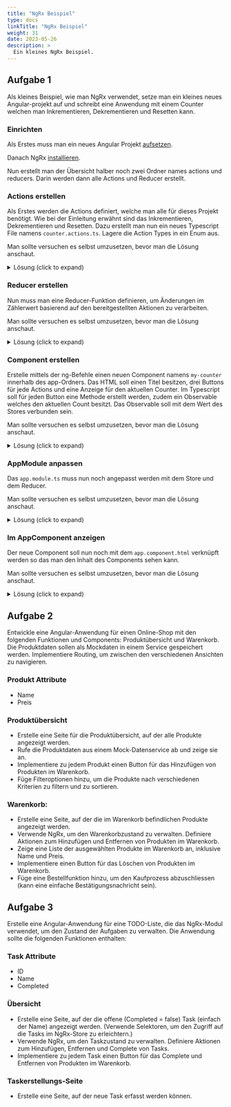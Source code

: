 ```yaml
---
title: "NgRx Beispiel"
type: docs
linkTitle: "NgRx Beispiel"
weight: 31
date: 2023-05-26
description: >
  Ein kleines NgRx Beispiel.
---
```


## Aufgabe 1
Als kleines Beispiel, wie man NgRx verwendet, setze man ein kleines neues Angular-projekt auf und schreibt eine Anwendung mit einem Counter welchen man Inkrementieren, Dekrementieren und Resetten kann.

### Einrichten
Als Erstes muss man ein neues Angular Projekt [aufsetzen](../../../../docs/web/angular/03_1_ts_einführung_angular#angular-projekt-aufsetzen).

Danach NgRx [installieren](../../../../docs/web/angular/08_1_ts_ngrx#installation).

Nun erstellt man der Übersicht halber noch zwei Ordner names actions und reducers. Darin werden dann alle Actions und Reducer erstellt.

### Actions erstellen
Als Erstes werden die Actions definiert, welche man alle für dieses Projekt benötigt. Wie bei der Einleitung erwähnt sind das Inkrementieren, Dekrementieren und Resetten. Dazu erstellt man nun ein neues Typescript File namens `counter.actions.ts`.
Lagere die Action Types in ein Enum aus.

Man sollte versuchen es selbst umzusetzen, bevor man die Lösung anschaut.

<details>
<summary>Lösung (click to expand)</summary>

```typescript
export enum ActionTypes {
    INCREMENT = '[Counter Component] Increment',
    DECREMENT = '[Counter Component] Decrement', 
    RESET= '[Counter Component] Reset'
}
```
```typescript
import { createAction } from '@ngrx/store';

export const increment = createAction(ActionTypes.INCREMENT);
export const decrement = createAction(ActionTypes.DECREMENT);
export const reset = createAction(ActionTypes.RESET);
```
</details>

### Reducer erstellen
Nun muss man eine Reducer-Funktion definieren, um Änderungen im Zählerwert basierend auf den bereitgestellten Aktionen zu verarbeiten.

Man sollte versuchen es selbst umzusetzen, bevor man die Lösung anschaut.

<details>
<summary>Lösung (click to expand)</summary>

```typescript
import { createReducer, on } from '@ngrx/store';
import { increment, decrement, reset } from './counter.actions';

export const initialState = 0;

export const counterReducer = createReducer(
    initialState,
    on(increment, (state) => state + 1),
    on(decrement, (state) => state - 1),
    on(reset, (state) => 0)
);
```
</details>

### Component erstellen
Erstelle mittels der ng-Befehle einen neuen Component namens `my-counter` innerhalb des app-Ordners. Das HTML soll einen Titel besitzen, drei Buttons für jede Actions und eine Anzeige für den aktuellen Counter.
Im Typescript soll für jeden Button eine Methode erstellt werden, zudem ein Observable welches den aktuellen Count besitzt. Das Observable soll mit dem Wert des Stores verbunden sein.

Man sollte versuchen es selbst umzusetzen, bevor man die Lösung anschaut.

<details>
<summary>Lösung (click to expand)</summary>

```typescript
import { Component } from '@angular/core';
import { Store } from '@ngrx/store';
import { Observable } from 'rxjs';
import { increment, decrement, reset } from '../counter.actions';

@Component({
    selector: 'app-my-counter',
    templateUrl: './my-counter.component.html',
})
export class MyCounterComponent {
    count$: Observable<number>;

    constructor(private store: Store<{ count: number }>) {
        this.count$ = store.select('count');
    }

    increment() {
        this.store.dispatch(increment());
    }

    decrement() {
        this.store.dispatch(decrement());
    }

    reset() {
        this.store.dispatch(reset());
    }
}
```
```html
<button (click)="increment()">Increment</button>

<div>Current Count: {{ count$ | async }}</div>

<button (click)="decrement()">Decrement</button>

<button (click)="reset()">Reset Counter</button>

```
</details>

### AppModule anpassen
Das `app.module.ts` muss nun noch angepasst werden mit dem Store und dem Reducer.

Man sollte versuchen es selbst umzusetzen, bevor man die Lösung anschaut.

<details>
<summary>Lösung (click to expand)</summary>

```typescript
import { BrowserModule } from '@angular/platform-browser';
import { NgModule } from '@angular/core';

import { AppComponent } from './app.component';

import { StoreModule } from '@ngrx/store';
import { counterReducer } from './counter.reducer';
import { MyCounterComponent } from './my-counter/my-counter.component';

@NgModule({
    declarations: [AppComponent, MyCounterComponent],
    imports: [BrowserModule, StoreModule.forRoot({ count: counterReducer })],
    providers: [],
    bootstrap: [AppComponent],
})
export class AppModule {}
```
</details>

### Im AppComponent anzeigen 
Der neue Component soll nun noch mit dem `app.component.html` verknüpft werden so das man den Inhalt des Components sehen kann.

Man sollte versuchen es selbst umzusetzen, bevor man die Lösung anschaut.

<details>
<summary>Lösung (click to expand)</summary>

```html
<h1>NgRx Tutorial</h1>

<app-my-counter></app-my-counter>
```
</details>

## Aufgabe 2
Entwickle eine Angular-Anwendung für einen Online-Shop mit den folgenden Funktionen und Components: Produktübersicht und Warenkorb. Die Produktdaten sollen als Mockdaten in einem Service gespeichert werden. Implementiere Routing, um zwischen den verschiedenen Ansichten zu navigieren.

### Produkt Attribute
* Name
* Preis

### Produktübersicht
* Erstelle eine Seite für die Produktübersicht, auf der alle Produkte angezeigt werden.
* Rufe die Produktdaten aus einem Mock-Datenservice ab und zeige sie an.
* Implementiere zu jedem Produkt einen Button für das Hinzufügen von Produkten im Warenkorb.
* Füge Filteroptionen hinzu, um die Produkte nach verschiedenen Kriterien zu filtern und zu sortieren.

### Warenkorb:
* Erstelle eine Seite, auf der die im Warenkorb befindlichen Produkte angezeigt werden.
* Verwende NgRx, um den Warenkorbzustand zu verwalten. Definiere Aktionen zum Hinzufügen und Entfernen von Produkten im Warenkorb.
* Zeige eine Liste der ausgewählten Produkte im Warenkorb an, inklusive Name und Preis.
* Implementiere einen Button für das Löschen von Produkten im Warenkorb.
* Füge eine Bestellfunktion hinzu, um den Kaufprozess abzuschliessen (kann eine einfache Bestätigungsnachricht sein).

## Aufgabe 3
Erstelle eine Angular-Anwendung für eine TODO-Liste, die das NgRx-Modul verwendet, um den Zustand der Aufgaben zu verwalten. Die Anwendung sollte die folgenden Funktionen enthalten:

### Task Attribute
* ID
* Name
* Completed

### Übersicht
* Erstelle eine Seite, auf der die offene (Completed = false) Task (einfach der Name) angezeigt werden. (Verwende Selektoren, um den Zugriff auf die Tasks im NgRx-Store zu erleichtern.)
* Verwende NgRx, um den Taskzustand zu verwalten. Definiere Aktionen zum Hinzufügen, Entfernen und Complete von Tasks.
* Implementiere zu jedem Task einen Button für das Complete und Entfernen von Produkten im Warenkorb.

### Taskerstellungs-Seite
* Erstelle eine Seite, auf der neue Task erfasst werden können.





